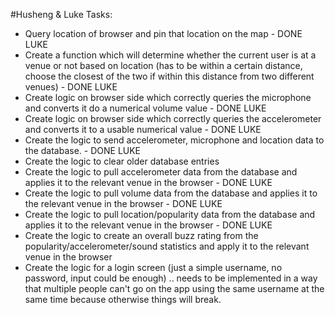 #Husheng & Luke Tasks:
- Query location of browser and pin that location on the map - DONE LUKE
- Create a function which will determine whether the current user is at a venue or not based on location (has to be within a certain distance, choose the closest of the two if within this distance from two different venues) - DONE LUKE
- Create logic on browser side which correctly queries the microphone and converts it do a numerical volume value - DONE LUKE
- Create logic on browser side which correctly queries the accelerometer and converts it to a usable numerical value - DONE LUKE
- Create the logic to send accelerometer, microphone and location data to the database. - DONE LUKE
- Create the logic to clear older database entries
- Create the logic to pull accelerometer data from the database and applies it to the relevant venue in the browser - DONE LUKE
- Create the logic to pull volume data from the database and applies it to the relevant venue in the browser - DONE LUKE
- Create the logic to pull location/popularity data from the database and applies it to the relevant venue in the browser - DONE LUKE
- Create the logic to create an overall buzz rating from the popularity/accelerometer/sound statistics and apply it to the relevant venue in the browser
- Create the logic for a login screen (just a simple username, no password, input could be enough) .. needs to be implemented in a way that multiple people can't go on the app using the same username at the same time because otherwise things will break.
